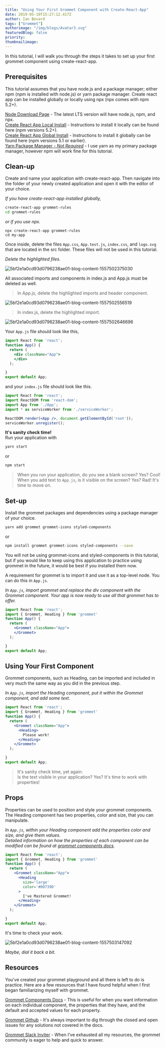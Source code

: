 ```yaml
---
title: "Using Your First Grommet Component with Create-React-App"
date: 2019-05-10T15:27:12.417Z
author: Ian Bovard 
tags: ["Grommet"]
authorimage: "/img/blogs/Avatar3.svg"
featuredBlog: false
priority:
thumbnailimage:
---
```

In this tutorial, I will walk you through the steps it takes to set up your first grommet component using create-react-app.

## Prerequisites

This tutorial assumes that you have node.js and a package manager; either npm (npm is installed with node.js) or yarn package manager. Create react app can be installed globally or locally using npx (npx comes with npm 5.2+).

[Node Download Page](https://nodejs.org/en/download/) - The latest LTS version will have node.js, npm, and npx.  
[Create React App Local Install](https://facebook.github.io/create-react-app/docs/getting-started) - Instructions to install it locally can be found here (npm versions 5.2+).  
[Create React App Global Install](https://gist.github.com/gaearon/4064d3c23a77c74a3614c498a8bb1c5f) - Instructions to install it globally can be found here (npm versions 5.1 or earlier).  
[Yarn Package Manager - *Not Required*](https://yarnpkg.com/en/docs/getting-started) - I use yarn as my primary package manager, however npm will work fine for this tutorial.
## Clean-up

Create and name your application with create-react-app. Then navigate into the folder of your newly created application and open it with the editor of your choice.

*If you have create-react-app installed globally,*


```bash
create-react-app grommet-rules
cd grommet-rules
```

*or if you use npx.*


```
npx create-react-app grommet-rules
cd my-app
```

Once inside, delete the files `App.css`, `App.test.js`, `index.css`, and `logo.svg` that are located in the src folder. These files will not be used in this tutorial.

*Delete the highlighted files.*


![5bf2e1a0cd93d0796238ae01-blog-content-1557502375030](https://hpe-developer-portal.s3.amazonaws.com/uploads/media/2019/5/deletethese-1557502375028.png)

All associated imports and components in index.js and App.js must be deleted as well.

> In App.js, delete the highlighted imports and header component.

![5bf2e1a0cd93d0796238ae01-blog-content-1557502556519](https://hpe-developer-portal.s3.amazonaws.com/uploads/media/2019/5/delete-app-1557502556518.png)

> In index.js, delete the highlighted import.

![5bf2e1a0cd93d0796238ae01-blog-content-1557502646696](https://hpe-developer-portal.s3.amazonaws.com/uploads/media/2019/5/delete-index-1557502646695.png)

Your `App.js` file should look like this,


```jsx
import React from 'react';
function App() {
  return (
    <div className="App">
    </div>
  );

}
export default App;

```

and your `index.js` file should look like this.


```jsx
import React from 'react';
import ReactDOM from 'react-dom';
import App from './App';
import * as serviceWorker from './serviceWorker';

ReactDOM.render(<App />, document.getElementById('root'));
serviceWorker.unregister();
```

**It's sanity check time!**   
Run your application with


```bash
yarn start
```

or


```bash
npm start

```

>When you run your application, do you see a blank screen? Yes? Cool!  
>When you add text to `App.js`, is it visible on the screen? Yes? Rad! It's time to move on.

## Set-up

Install the grommet packages and dependencies using a package manager of your choice.


```bash
yarn add grommet grommet-icons styled-components
```

or


```bash
npm install grommet grommet-icons styled-components --save
```

You will not be using grommet-icons and styled-components in this tutorial, but if you would like to keep using this application to practice using grommet in the future, it would be best if you installed them now.

A requirement for grommet is to import it and use it as a top-level node. You can do this in `App.js`.

*In `App.js`, import grommet and replace the div component with the Grommet component. Your app is now ready to use all that grommet has to offer.*


```jsx
import React from 'react';
import { Grommet, Heading } from 'grommet'
function App() {
  return (
    <Grommet className="App">
    </Grommet>
  );

}
export default App;
```

## Using Your First Component

Grommet components, such as Heading, can be imported and included in very much the same way as you did in the previous step.

*In `App.js`, import the Heading component, put it within the Grommet component, and add some text.*


```jsx
import React from 'react';
import { Grommet, Heading } from 'grommet'
function App() {
  return (
    <Grommet className="App">
      <Heading>
        Please work!
      </Heading>
    </Grommet>
  );

}
export default App;
```

> It's sanity check time, yet again:  
Is the text visible in your application? Yes? It's time to work with properties!

## Props

Properties can be used to position and style your grommet components. The Heading component has two properties, color and size, that you can manipulate.

*In `App.js`, within your Heading component add the properties color and size, and give them values.  
Detailed information on how the properties of each component can be modified can be found at [grommet components docs](https://v2.grommet.io/components).*


```jsx
import React from 'react';
import { Grommet, Heading } from 'grommet'
function App() {
  return (
    <Grommet className="App">
      <Heading
        size='large'
        color='#00739D'
      >
        I've Mastered Grommet!
      </Heading>
    </Grommet>
  );

}
export default App;

```

It's time to check your work.


![5bf2e1a0cd93d0796238ae01-blog-content-1557503147092](https://hpe-developer-portal.s3.amazonaws.com/uploads/media/2019/5/tutorialcomplete-1557503147092.png)

*Maybe, dial it back a bit.*

## Resources

You've created your grommet playground and all there is left to do is practice. Here are a few resources that I have found helpful when I first began familiarizing myself with grommet.

[Grommet Components Docs](https://v2.grommet.io/components) - This is useful for when you want information on each individual component, the properties that they have, and the default and accepted values for each property.

[Grommet Github](https://github.com/grommet/grommet) - It's always important to dig through the closed and open issues for any solutions not covered in the docs.

[Grommet Slack Inviter](http://slackin.grommet.io/) - When I've exhausted all my resources, the grommet community is eager to help and quick to answer.
